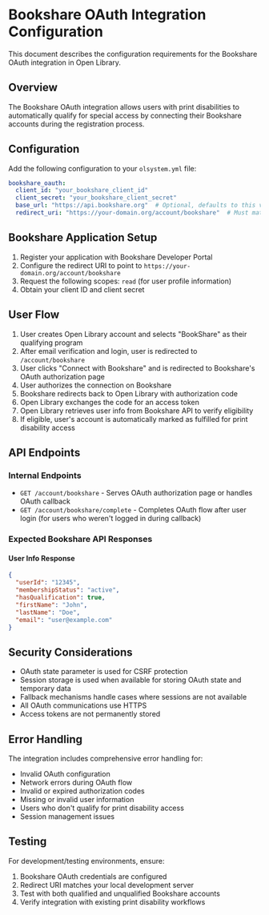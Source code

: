# Bookshare OAuth Integration Configuration

This document describes the configuration requirements for the Bookshare OAuth integration in Open Library.

## Overview

The Bookshare OAuth integration allows users with print disabilities to automatically qualify for special access by connecting their Bookshare accounts during the registration process.

## Configuration

Add the following configuration to your `olsystem.yml` file:

```yaml
bookshare_oauth:
  client_id: "your_bookshare_client_id"
  client_secret: "your_bookshare_client_secret"
  base_url: "https://api.bookshare.org"  # Optional, defaults to this value
  redirect_uri: "https://your-domain.org/account/bookshare"  # Must match your registered OAuth app
```

## Bookshare Application Setup

1. Register your application with Bookshare Developer Portal
2. Configure the redirect URI to point to `https://your-domain.org/account/bookshare`
3. Request the following scopes: `read` (for user profile information)
4. Obtain your client ID and client secret

## User Flow

1. User creates Open Library account and selects "BookShare" as their qualifying program
2. After email verification and login, user is redirected to `/account/bookshare`
3. User clicks "Connect with Bookshare" and is redirected to Bookshare's OAuth authorization page
4. User authorizes the connection on Bookshare
5. Bookshare redirects back to Open Library with authorization code
6. Open Library exchanges the code for an access token
7. Open Library retrieves user info from Bookshare API to verify eligibility
8. If eligible, user's account is automatically marked as fulfilled for print disability access

## API Endpoints

### Internal Endpoints

- `GET /account/bookshare` - Serves OAuth authorization page or handles OAuth callback
- `GET /account/bookshare/complete` - Completes OAuth flow after user login (for users who weren't logged in during callback)

### Expected Bookshare API Responses

#### User Info Response
```json
{
  "userId": "12345",
  "membershipStatus": "active",
  "hasQualification": true,
  "firstName": "John",
  "lastName": "Doe", 
  "email": "user@example.com"
}
```

## Security Considerations

- OAuth state parameter is used for CSRF protection
- Session storage is used when available for storing OAuth state and temporary data
- Fallback mechanisms handle cases where sessions are not available
- All OAuth communications use HTTPS
- Access tokens are not permanently stored

## Error Handling

The integration includes comprehensive error handling for:
- Invalid OAuth configuration
- Network errors during OAuth flow
- Invalid or expired authorization codes
- Missing or invalid user information
- Users who don't qualify for print disability access
- Session management issues

## Testing

For development/testing environments, ensure:
1. Bookshare OAuth credentials are configured
2. Redirect URI matches your local development server
3. Test with both qualified and unqualified Bookshare accounts
4. Verify integration with existing print disability workflows